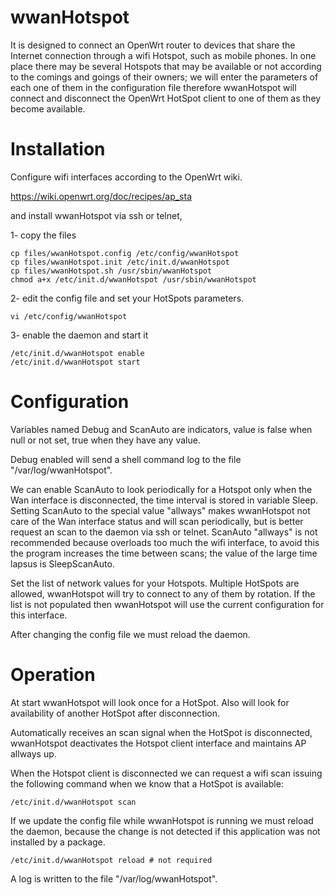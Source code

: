 # wwanHotspot

It is designed to connect an OpenWrt router to devices that share the Internet connection through a wifi Hotspot, such as mobile phones. In one place there may be several Hotspots that may be available or not according to the comings and goings of their owners; we will enter the parameters of each one of them in the configuration file therefore wwanHotspot will connect and disconnect the OpenWrt HotSpot client to one of them as they become available.

# Installation
Configure wifi interfaces according to the OpenWrt wiki.

https://wiki.openwrt.org/doc/recipes/ap_sta

and install wwanHotspot via ssh or telnet,

1- copy the files
   ```
   cp files/wwanHotspot.config /etc/config/wwanHotspot
   cp files/wwanHotspot.init /etc/init.d/wwanHotspot
   cp files/wwanHotspot.sh /usr/sbin/wwanHotspot
   chmod a+x /etc/init.d/wwanHotspot /usr/sbin/wwanHotspot
   ```
2- edit the config file and set your HotSpots parameters.
   ```
   vi /etc/config/wwanHotspot
   ```

3- enable the daemon and start it
   ```
   /etc/init.d/wwanHotspot enable
   /etc/init.d/wwanHotspot start
   ```
# Configuration

Variables named Debug and ScanAuto are indicators, value is false when null or not set, true when they have any value.

Debug enabled will send a shell command log to the file "/var/log/wwanHotspot".

We can enable ScanAuto to look periodically for a Hotspot only when the Wan interface is disconnected, the time interval is stored in variable Sleep. Setting ScanAuto to the special value "allways" makes wwanHotspot not care of the Wan interface status and will scan periodically, but is better request an scan to the daemon via ssh or telnet. ScanAuto "allways" is not recommended because overloads too much the wifi interface, to avoid this the program increases the time between scans; the value of the large time lapsus is SleepScanAuto.

Set the list of network values for your Hotspots. Multiple HotSpots are allowed, wwanHotspot will try to connect to any of them by rotation. If the list is not populated then wwanHotspot will use the current configuration for this interface.

After changing the config file we must reload the daemon.

# Operation

At start wwanHotspot will look once for a HotSpot.
Also will look for availability of another HotSpot after disconnection.

Automatically receives an scan signal when the HotSpot is disconnected, wwanHotspot deactivates the Hotspot client interface and maintains AP allways up.

When the Hotspot client is disconnected we can request a wifi scan issuing the following command when we know that a HotSpot is available:
   ```
   /etc/init.d/wwanHotspot scan
   ```
If we update the config file while wwanHotspot is running we must reload the daemon, because the change is not detected if this application was not installed by a package.
   ```
   /etc/init.d/wwanHotspot reload # not required
   ```
A log is written to the file "/var/log/wwanHotspot".
